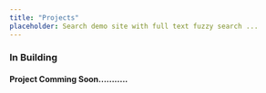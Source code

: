 ```yaml
---
title: "Projects"
placeholder: Search demo site with full text fuzzy search ...
---
```

### In Building

#### Project Comming Soon...........
